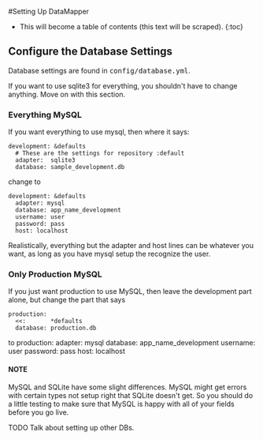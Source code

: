 #Setting Up DataMapper

* This will become a table of contents (this text will be scraped).
{:toc}


## Configure the Database Settings
Database settings are found in <tt>config/database.yml</tt>. 

If you want to use sqlite3 for everything, you shouldn't have to change anything. Move on with this section. 

### Everything MySQL
If you want everything to use mysql, then where it says:

    development: &defaults
      # These are the settings for repository :default
      adapter:  sqlite3
      database: sample_development.db
change to

    development: &defaults
      adapter: mysql
      database: app_name_development
      username: user
      password: pass
      host: localhost
Realistically, everything but the adapter and host lines can be whatever you want, as long as you have mysql setup the recognize the user. 

### Only Production MySQL
If you just want production to use MySQL, then leave the development part alone, but change the part that says

    production:
      <<:       *defaults
      database: production.db
to
    production:
      adapter: mysql
      database: app_name_development
      username: user
      password: pass
      host: localhost
#### NOTE
MySQL and SQLite have some slight differences. MySQL might get errors with certain types not setup right that SQLite doesn't get. So you should do a little testing to make sure that MySQL is happy with all of your fields before you go live. 

TODO Talk about setting up other DBs. 